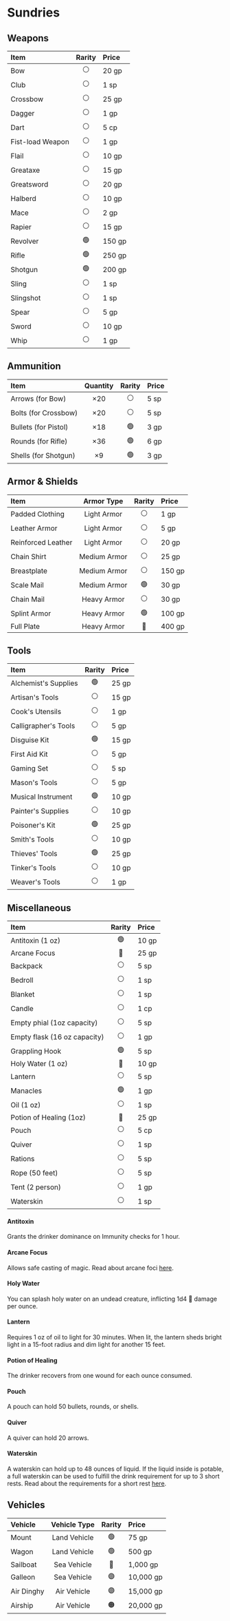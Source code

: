 # Sundries

## Weapons

| Item | Rarity | Price |
| :--- | :---: | :--- |
| Bow | ⚪ | 20 gp |
| Club | ⚪ | 1 sp |
| Crossbow | ⚪ | 25 gp |
| Dagger | ⚪ | 1 gp |
| Dart | ⚪ | 5 cp |
| Fist-load Weapon | ⚪ | 1 gp |
| Flail | ⚪ | 10 gp |
| Greataxe | ⚪ | 15 gp |
| Greatsword | ⚪ | 20 gp |
| Halberd | ⚪ | 10 gp |
| Mace | ⚪ | 2 gp |
| Rapier | ⚪ | 15 gp |
| Revolver | 🟢 | 150 gp |
| Rifle | 🟢 | 250 gp |
| Shotgun | 🟢 | 200 gp |
| Sling | ⚪ | 1 sp |
| Slingshot | ⚪ | 1 sp |
| Spear | ⚪ | 5 gp |
| Sword | ⚪ | 10 gp |
| Whip | ⚪ | 1 gp |

## Ammunition

| Item | Quantity | Rarity | Price |
| :--- | :---: | :---: | :--- |
| Arrows \(for Bow\) | ×20 | ⚪ | 5 sp |
| Bolts \(for Crossbow\) | ×20 | ⚪ | 5 sp |
| Bullets \(for Pistol\) | ×18 | 🟢 | 3 gp |
| Rounds \(for Rifle\) | ×36 | 🟢 | 6 gp |
| Shells \(for Shotgun\) | ×9 | 🟢 | 3 gp |

## Armor & Shields

| Item | Armor Type | Rarity | Price |
| :--- | :---: | :---: | :--- |
| Padded Clothing | Light Armor | ⚪ | 1 gp |
| Leather Armor | Light Armor | ⚪ | 5 gp |
| Reinforced Leather | Light Armor | ⚪ | 20 gp |
| Chain Shirt | Medium Armor | ⚪ | 25 gp |
| Breastplate | Medium Armor | ⚪ | 150 gp |
| Scale Mail | Medium Armor | 🟢 | 30 gp |
| Chain Mail | Heavy Armor | ⚪ | 30 gp |
| Splint Armor | Heavy Armor | 🟢 | 100 gp |
| Full Plate | Heavy Armor | 🔵 | 400 gp |

## Tools

| Item | Rarity | Price |
| :--- | :---: | :--- |
| Alchemist's Supplies | 🟢 | 25 gp |
| Artisan's Tools | ⚪ | 15 gp |
| Cook's Utensils | ⚪ | 1 gp |
| Calligrapher's Tools | ⚪ | 5 gp |
| Disguise Kit | 🟢 | 15 gp |
| First Aid Kit | ⚪ | 5 gp |
| Gaming Set | ⚪ | 5 sp |
| Mason's Tools | ⚪ | 5 gp |
| Musical Instrument | 🟢 | 10 gp |
| Painter's Supplies | ⚪ | 10 gp |
| Poisoner's Kit | 🟢 | 25 gp |
| Smith's Tools | ⚪ | 10 gp |
| Thieves' Tools | 🟢 | 25 gp |
| Tinker's Tools | ⚪ | 10 gp |
| Weaver's Tools | ⚪ | 1 gp |

## Miscellaneous

| Item | Rarity | Price |
| :--- | :---: | :--- |
| Antitoxin \(1 oz\) | 🟢 | 10 gp |
| Arcane Focus | 🔵 | 25 gp |
| Backpack | ⚪ | 5 sp |
| Bedroll | ⚪ | 1 sp |
| Blanket | ⚪ | 1 sp |
| Candle | ⚪ | 1 cp |
| Empty phial \(1oz capacity\) | ⚪ | 5 sp |
| Empty flask \(16 oz capacity\) | ⚪ | 1 gp |
| Grappling Hook | 🟢 | 5 sp |
| Holy Water \(1 oz\) | 🔵 | 10 gp |
| Lantern | ⚪ | 5 sp |
| Manacles | 🟢 | 1 gp |
| Oil \(1 oz\) | ⚪ | 1 sp |
| Potion of Healing \(1oz\) | 🔵 | 25 gp |
| Pouch | ⚪ | 5 cp |
| Quiver | ⚪ | 1 sp |
| Rations | ⚪ | 5 sp |
| Rope \(50 feet\) | ⚪ | 5 sp |
| Tent \(2 person\) | ⚪ | 1 gp |
| Waterskin | ⚪ | 1 sp |

#### Antitoxin

Grants the drinker dominance on Immunity checks for 1 hour.

#### Arcane Focus

Allows safe casting of magic. Read about arcane foci [here](../game-rules/mana-fighting-and-magic.md#arcane-focus).

#### Holy Water

You can splash holy water on an undead creature, inflicting 1d4 🌟 damage per ounce.

#### Lantern

Requires 1 oz of oil to light for 30 minutes. When lit, the lantern sheds bright light in a 15-foot radius and dim light for another 15 feet.

#### Potion of Healing

The drinker recovers from one wound for each ounce consumed.

#### Pouch

A pouch can hold 50 bullets, rounds, or shells.

#### Quiver

A quiver can hold 20 arrows.

#### Waterskin

A waterskin can hold up to 48 ounces of liquid. If the liquid inside is potable, a full waterskin can be used to fulfill the drink requirement for up to 3 short rests. Read about the requirements for a short rest [here](../game-rules/playing-the-game.md#short-rest).

## Vehicles

| Vehicle | Vehicle Type | Rarity | Price |
| :--- | :---: | :---: | :--- |
| Mount | Land Vehicle | 🟢 | 75 gp |
| Wagon | Land Vehicle | 🟢 | 500 gp |
| Sailboat | Sea Vehicle | 🔵 | 1,000 gp |
| Galleon | Sea Vehicle | 🟣 | 10,000 gp |
| Air Dinghy | Air Vehicle | 🟣 | 15,000 gp |
| Airship | Air Vehicle | 🟠 | 20,000 gp |



